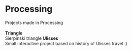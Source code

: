 # Processing
Projects made in Processing<br>
<br>
<strong>Triangle</strong><br>
Sierpinski triangle 
<strong>Ulisses</strong><br>
Small interactive project based on history of Ulisses travel :) 
